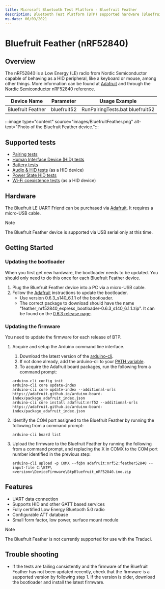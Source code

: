 ```yaml
---
title: Microsoft Bluetooth Test Platform - Bluefruit Feather
description: Bluetooth Test Platform (BTP) supported hardware (Bluefruit Feather).
ms.date: 06/09/2021
---
```


# Bluefruit Feather (nRF52840)

## Overview

The nRF52840 is a Low Energy (LE) radio from Nordic Semiconductor capable of behaving as a HID peripheral, like a keyboard or mouse, among other things. More information can be found at [Adafruit](https://www.adafruit.com/product/4062) and through the [Nordic Semiconductor](https://www.nordicsemi.com/Products/Low-power-short-range-wireless/nRF52840) nRF52840 reference.

| Device Name | Parameter | Usage Example |
| --- | --- | --- |
| Bluefruit Feather | bluefruit52 | RunPairingTests.bat bluefruit52 |

:::image type="content" source="images/BluefruitFeather.png" alt-text="Photo of the Bluefruit Feather device.":::

## Supported tests

- [Pairing tests](testing-BTP-tests-pairing.md)
- [Human Interface Device (HID) tests](testing-BTP-tests-hid.md)
- [Battery tests](testing-BTP-tests-battery.md)
- [Audio & HID tests](testing-BTP-tests-audio-hid.md) (as a HID device)
- [Power State HID tests](testing-BTP-tests-power-state-hid.md)
- [Wi-Fi coexistence tests](testing-BTP-tests-wifi.md) (as a HID device)

## Hardware

The Bluefruit LE UART Friend can be purchased via [Adafruit](https://www.adafruit.com/product/4062). It requires a micro-USB cable.

> [!NOTE]
> The Bluefruit Feather device is supported via USB serial only at this time.

## Getting Started

### Updating the bootloader

When you first get new hardware, the bootloader needs to be updated. You should only need to do this once for each Bluefruit Feather device.

1. Plug the Bluefruit Feather device into a PC via a micro-USB cable.
1. Follow the [Adafruit](https://learn.adafruit.com/introducing-the-adafruit-nrf52840-feather/update-bootloader) instructions to update the bootloader.
    - Use version 0.6.3_s140_6.1.1 of the bootloader.
    - The correct package to download should have the name "feather_nrf52840_express_bootloader-0.6.3_s140_6.1.1.zip". It can be found on the [0.6.3 release page](https://github.com/adafruit/Adafruit_nRF52_Bootloader/releases/tag/0.6.3).

### Updating the firmware

You need to update the firmware for each release of BTP.

1. Acquire and setup the Arduino command line interface.
    1. Download the latest version of the [arduino-cli](https://arduino.github.io/arduino-cli/latest/installation/#download).
    2. If not done already, add the arduino-cli to your [PATH variable](/windows-server/administration/windows-commands/path).
    3. To acquire the Adafruit board packages, run the following from a command prompt:

    ```console
    arduino-cli config init
    arduino-cli core update-index
    arduino-cli core update-index --additional-urls https://adafruit.github.io/arduino-board-index/package_adafruit_index.json
    arduino-cli core install adafruit:nrf52 --additional-urls https://adafruit.github.io/arduino-board-index/package_adafruit_index.json
    ```

1. Identify the COM port assigned to the Bluefruit Feather by running the following from a command prompt:

    ```console
    arduino-cli board list
    ```

1. Upload the firmware to the Bluefruit Feather by running the following from a command prompt, and replacing the X in COMX to the COM port number identified in the previous step:

    ```console
    arduino-cli upload -p COMX --fqbn adafruit:nrf52:feather52840 --input-file C:\BTP\<version>\DeviceFirmware\BtpBluefruit_nRF52840.ino.zip
    ```

## Features

- UART data connection
- Supports HID and other GATT based services
- Fully certified Low Energy Bluetooth 5.0 radio
- Configurable ATT database
- Small form factor, low power, surface mount module

> [!Note]
> The Bluefruit Feather is not currently supported for use with the Traduci.

## Trouble shooting

- If the tests are failing consistently and the firmware of the Bluefruit Feather has not been updated recently, check that the firmware is a supported version by following step 1. If the version is older, download the bootloader and install the latest firmware.
